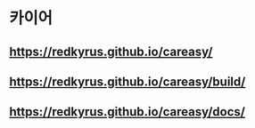 # 카이어
## https://redkyrus.github.io/careasy/
## https://redkyrus.github.io/careasy/build/
## https://redkyrus.github.io/careasy/docs/

